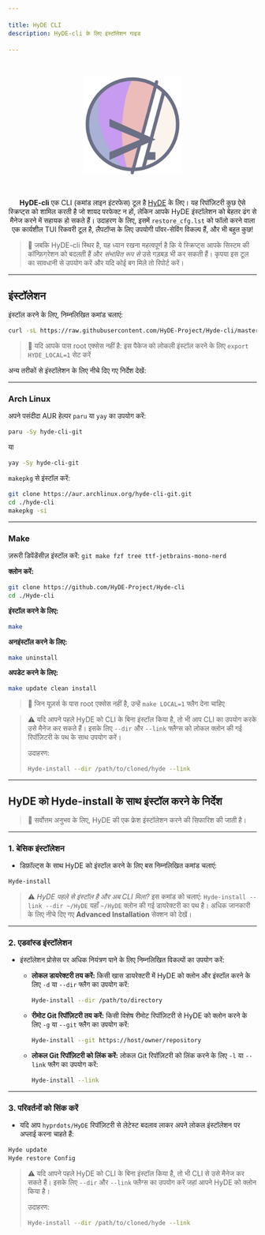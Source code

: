 ```yaml
---

title: HyDE CLI
description: HyDE-cli के लिए इंस्टॉलेशन गाइड

---
```


<div align="center">
  <br>

![hyde\_cli\_banner](../../../../assets/hyde-cli.png)

<style type="text/css">
    img {
        width: 200px;
    }
</style>

<br/>

**HyDE-cli** एक CLI (कमांड लाइन इंटरफेस) टूल है [HyDE](https://github.com/prasanthrangan/hyprdots) के लिए।
यह रिपॉज़िटरी कुछ ऐसे स्क्रिप्ट्स को शामिल करती है जो शायद परफेक्ट न हों, लेकिन आपके HyDE इंस्टॉलेशन को बेहतर ढंग से मैनेज करने में सहायक हो सकते हैं।
उदाहरण के लिए, इसमें `restore_cfg.lst` को फॉलो करने वाला एक कार्यशील TUI रिकवरी टूल है, लैपटॉप्स के लिए उपयोगी पॉवर-सेविंग विकल्प हैं, और भी बहुत कुछ!

</div>

> 🚨 जबकि HyDE-cli स्थिर है, यह ध्यान रखना महत्वपूर्ण है कि ये स्क्रिप्ट्स आपके सिस्टम की कॉन्फ़िगरेशन को बदलती हैं और *संभावित रूप से* उसे गड़बड़ भी कर सकती हैं।
> कृपया इस टूल का सावधानी से उपयोग करें और यदि कोई बग मिले तो रिपोर्ट करें।

---

## इंस्टॉलेशन

इंस्टॉल करने के लिए, निम्नलिखित कमांड चलाएं:

```sh
curl -sL https://raw.githubusercontent.com/HyDE-Project/Hyde-cli/master/install.sh | bash
```

> 📢 यदि आपके पास root एक्सेस नहीं है:
> इस पैकेज को लोकली इंस्टॉल करने के लिए `export HYDE_LOCAL=1` सेट करें

अन्य तरीकों से इंस्टॉलेशन के लिए नीचे दिए गए निर्देश देखें:

---

### Arch Linux

अपने पसंदीदा AUR हेल्पर `paru` या `yay` का उपयोग करें:

```sh
paru -Sy hyde-cli-git
```

या

```sh
yay -Sy hyde-cli-git
```

`makepkg` से इंस्टॉल करें:

```sh
git clone https://aur.archlinux.org/hyde-cli-git.git
cd ./hyde-cli
makepkg -si
```

---

### Make

ज़रूरी डिपेंडेंसीज़ इंस्टॉल करें: `git make fzf tree ttf-jetbrains-mono-nerd`

**क्लोन करें:**

```sh
git clone https://github.com/HyDE-Project/Hyde-cli
cd ./Hyde-cli
```

**इंस्टॉल करने के लिए:**

```sh
make
```

**अनइंस्टॉल करने के लिए:**

```sh
make uninstall
```

**अपडेट करने के लिए:**

```sh
make update clean install
```

> 📢 जिन यूज़र्स के पास root एक्सेस नहीं है, उन्हें `make LOCAL=1` फ्लैग देना चाहिए

> ⚠️ यदि आपने पहले HyDE को CLI के बिना इंस्टॉल किया है, तो भी आप CLI का उपयोग करके उसे मैनेज कर सकते हैं।
> इसके लिए `--dir` और `--link` फ्लैग्स को लोकल क्लोन की गई रिपॉज़िटरी के पथ के साथ उपयोग करें।
>
> उदाहरण:
>
> ```sh
> Hyde-install --dir /path/to/cloned/hyde --link
> ```

---

## HyDE को Hyde-install के साथ इंस्टॉल करने के निर्देश

> 📢 सर्वोत्तम अनुभव के लिए, HyDE की एक फ्रेश इंस्टॉलेशन करने की सिफारिश की जाती है।

---

### 1. **बेसिक इंस्टॉलेशन**

* डिफ़ॉल्ट्स के साथ HyDE को इंस्टॉल करने के लिए बस निम्नलिखित कमांड चलाएं:

```sh
Hyde-install
```

> ⚠️ *HyDE पहले से इंस्टॉल है और अब CLI मिला?*
> इस कमांड को चलाएं:
> `Hyde-install --link --dir ~/HyDE`
> यहाँ `~/HyDE` क्लोन की गई डायरेक्टरी का पथ है।
> अधिक जानकारी के लिए नीचे दिए गए **Advanced Installation** सेक्शन को देखें।

---

### 2. **एडवांस्ड इंस्टॉलेशन**

* इंस्टॉलेशन प्रोसेस पर अधिक नियंत्रण पाने के लिए निम्नलिखित विकल्पों का उपयोग करें:

  * **लोकल डायरेक्टरी तय करें:**
    किसी खास डायरेक्टरी में HyDE को क्लोन और इंस्टॉल करने के लिए `-d` या `--dir` फ्लैग का उपयोग करें:

    ```sh
    Hyde-install --dir /path/to/directory
    ```

  * **रीमोट Git रिपॉज़िटरी तय करें:**
    किसी विशेष रीमोट रिपॉज़िटरी से HyDE को क्लोन करने के लिए `-g` या `--git` फ्लैग का उपयोग करें:

    ```sh
    Hyde-install --git https://host/owner/repository
    ```

  * **लोकल Git रिपॉज़िटरी को लिंक करें:**
    लोकल Git रिपॉज़िटरी को लिंक करने के लिए `-l` या `--link` फ्लैग का उपयोग करें:

    ```sh
    Hyde-install --link
    ```

---

### 3. **परिवर्तनों को सिंक करें**

* यदि आप `hyprdots/HyDE` रिपॉज़िटरी से लेटेस्ट बदलाव लाकर अपने लोकल इंस्टॉलेशन पर अप्लाई करना चाहते हैं:

```sh
Hyde update
Hyde restore Config
```

> ⚠️ यदि आपने पहले HyDE को CLI के बिना इंस्टॉल किया है, तो भी CLI से उसे मैनेज कर सकते हैं।
> इसके लिए `--dir` और `--link` फ्लैग्स का उपयोग करें जहां आपने HyDE को क्लोन किया है।
>
> उदाहरण:
>
> ```sh
> Hyde-install --dir /path/to/cloned/hyde --link
> ```